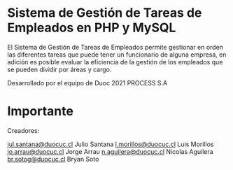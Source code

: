# Sistema de Gestión de Tareas de Empleados en PHP y MySQL

El Sistema de Gestión de Tareas de Empleados permite gestionar en orden las diferentes tareas que puede tener un funcionario de alguna empresa, en adición es posible evaluar la eficiencia de la gestión de los empleados que se pueden dividir por áreas y cargo.

Desarrollado por el equipo de Duoc 2021 PROCESS S.A

# Importante

Creadores:


jul.santana@duocuc.cl       Julio Santana
l.morillos@duocuc.cl        Luis Morillos
jo.arrau@duocuc.cl          Jorge Arrau
n.aguilera@duocuc.cl        Nicolas Aguilera
br.sotog@duocuc.cl          Bryan Soto 


